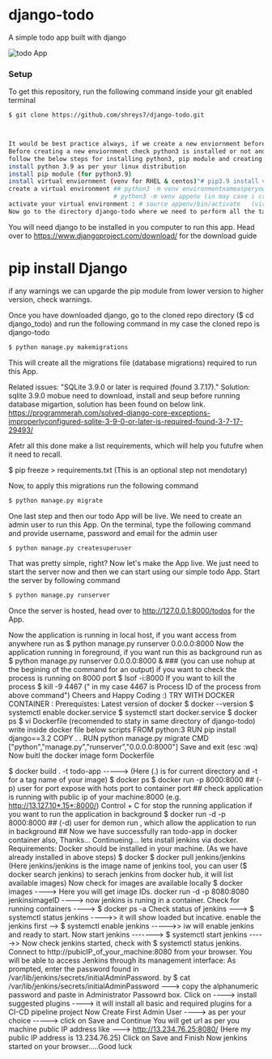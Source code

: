 # django-todo
A simple todo app built with django

![todo App](https://raw.githubusercontent.com/shreys7/django-todo/develop/staticfiles/todoApp.png)
### Setup
To get this repository, run the following command inside your git enabled terminal
```bash
$ git clone https://github.com/shreys7/django-todo.git 



It would be best practice always, if we create a new enviornment before running the application. 
Before creating a new enviornment check python3 is installed or not and also pip module need to install.
follow the below steps for installing python3, pip module and creating a new environment.
install python 3.9 as per your linux distribution
install pip module (for python3.9)
install virtual enviornment (venv for RHEL & centos)"# pip3.9 install virtualenv"
create a virtual environment ## python3 -m venv environmentnameasperyourchoice
                             # python3 -m venv appenv (in may case i created a virtual environment as "appenv")
activate your virtual environment : # source appenv/bin/activate   (virtual environment name as "appenv" followed by /bin/activate)
Now go to the directory django-todo where we need to perform all the tasks.
```
You will need django to be installed in you computer to run this app. Head over to https://www.djangoproject.com/download/ for the download guide
# pip install Django  
if any warnings we can upgarde the pip module from lower version to higher version, check warnings.

Once you have downloaded django, go to the cloned repo directory ($ cd django_todo) and run the following command
in my case the cloned repo is django-todo
```bash
$ python manage.py makemigrations
```

This will create all the migrations file (database migrations) required to run this App.

Related issues:
            "SQLite 3.9.0 or later is required (found 3.7.17)."
Solution: 
          sqlite 3.9.0 mobue need to download, install and seup before running database migartion, solution has been found on below link.
          https://programmerah.com/solved-django-core-exceptions-improperlyconfigured-sqlite-3-9-0-or-later-is-required-found-3-7-17-29493/
          
 Afetr all this done make a list requirements, which will help you futufre when it need to recall.
 
 $ pip freeze > requirements.txt  (This is an optional step not mendotary)
                   
Now, to apply this migrations run the following command
```bash
$ python manage.py migrate
```
One last step and then our todo App will be live. We need to create an admin user to run this App. On the terminal, type the following command and provide username, password and email for the admin user
```bash
$ python manage.py createsuperuser
```

That was pretty simple, right? Now let's make the App live. We just need to start the server now and then we can start using our simple todo App. Start the server by following command

```bash
$ python manage.py runserver
```
Once the server is hosted, head over to http://127.0.0.1:8000/todos for the App.

Now the application is running in local host, if you want access from anywhere run as 
$ python manage.py runserver 0.0.0.0:8000
Now the application running in foreground, if you want run this as background run as 
$ python manage.py runserver 0.0.0.0:8000 &       ### (you can use nohup at the begining of the command for an output)
if you want to check the process is running on 8000 port
$ lsof -i:8000
If you want to kill the process 
$ kill -9  4467    (" in my case 4467 is Process ID of the process from above command")
Cheers and Happy Coding :)
TRY WITH DOCKER CONTAINER :
Prerequistes:
  Latest version of docker
$ docker --version
$ systemctl enable docker.service
$ systemctl start docker.service
$ docker ps
$ vi Dockerfile   (recomended to staty in same directory of django-todo)
write inside docker file below scripts
  FROM python:3
  RUN pip install django==3.2
  COPY . .
  RUN python manage.py migrate
  CMD ["python","manage.py","runserver","0.0.0.0:8000"]
  Save and exit (esc :wq)
  Now buitl the docker image form Dockerfile
  
$ docker build . -t todo-app  -----> (Here (.) is for current directory and -t for a tag name of your image)
$ docker ps
$ docker run -p 8000:8000 <container ID>  ## (-p) user for port expose with hots port to container port ##
check application is running with public ip of your machine:8000 (e.g. http://13.127.10*.15*:8000/)
Control + C for stop the running application
if you want to run the application in background 
$ docker run -d -p 8000:8000 <container ID> ## (-d) user for demon run , which allow the application to run in background ##
Now we have successfully ran todo-app in docker container also, Thanks...
Continueing...
lets install jenkins via docker.
Requirements:
  Docker should be installed in your machine. (As we have already installed in above steps)
$ docker
$ docker pull jenkins/jenkins (Here jenkins/jenkins is the image name of jenkins tool, you can user ($ docker search jenkins) to serach jenkins from docker hub, it will list available images)
Now check for images are available locally $ docker images    ----> Here you will get image IDs.
docker run -d -p 8080:8080 jenkinsimageID   ----> now jenkins is runing in a container.
Check for running containers ----> $ docker ps -a
Check status of jenkins ---> $ systemctl status jenkins ---->> it will show loaded but incative.
enable the jenkins first --> $ systemctl enable jenkins ----->> iw will enable jenkins and ready to start.
Now start jenkins   -------> $ systemctl start jenkins  ----->> Now check jenkins started, check with $ systemctl status jenkins.
Connect to http://pubicIP_of_your_machine:8080  from your browser. You will be able to access Jenkins through its management interface:
As prompted, enter the password found in /var/lib/jenkins/secrets/initialAdminPassword. by $ cat /var/lib/jenkins/secrets/initialAdminPassword   ---> copy the alphanumeric password and paste in Administrator Passowrd box.
Click on ----> install suggested plugins ----> it will install all basic and required plugins for a CI-CD pipeline project
Now Create First Admin User  ----> as per your choice   -----> click on Save and Continue
You will get url as per you machine public IP address like ---> http://13.234.76.25:8080/   (Here my public IP address is 13.234.76.25)
Click on Save and Finish
Now jenkins started on your browser.....Good luck
